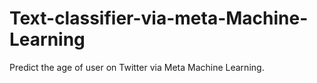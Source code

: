 # Text-classifier-via-meta-Machine-Learning
Predict the age of user on Twitter via Meta Machine Learning. 
